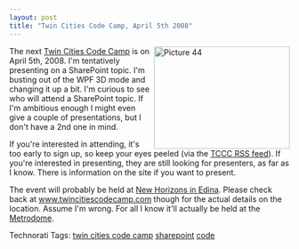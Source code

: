 ```yaml
---
layout: post
title: "Twin Cities Code Camp, April 5th 2008"
---
```


<p><img style="border-top-width: 0px; border-left-width: 0px; border-bottom-width: 0px; border-right-width: 0px" height="184" alt="Picture 44" src="http://kindohm.com/localimages/posts/TwinCitiesCodeCampApril5th2008_6E32/Picture44.jpg" width="244" align="right" border="0" />The next <a href="http://www.twincitiescodecamp.com" target="_blank">Twin Cities Code Camp</a> is on April 5th, 2008.  I'm tentatively presenting on a SharePoint topic.  I'm busting out of the WPF 3D mode and changing it up a bit.  I'm curious to see who will attend a SharePoint topic.   If I'm ambitious enough I might even give a couple of presentations, but I don't have a 2nd one in mind.  </p>
<p>If you're interested in attending, it's too early to sign up, so keep your eyes peeled (via the <a href="http://twincitiescodecamp.com/TCCC/rss.aspx" target="_blank">TCCC RSS feed</a>).  If you're interested in presenting, they are still looking for presenters, as far as I know.  There is information on the site if you want to present.  </p>
<p>The event will probably be held at <a href="http://maps.google.com/maps?hl=en&amp;ie=UTF8&amp;q=new+horizons&amp;near=Edina,+MN&amp;fb=1&amp;cid=0,0,1550009581448735178&amp;ll=44.863656,-93.313751&amp;spn=0.025551,0.067463&amp;t=p&amp;z=15&amp;iwloc=A&amp;om=1" target="_blank">New Horizons in Edina</a>.  Please check back at <a href="http://www.twincitiescodecamp.com">www.twincitiescodecamp.com</a> though for the actual details on the location.  Assume I'm wrong.  For all I know it'll actually be held at the <a href="http://maps.google.com/maps?f=l&amp;hl=en&amp;geocode=&amp;time=&amp;date=&amp;ttype=&amp;q=metrodome&amp;near=minneapolis&amp;ie=UTF8&amp;ll=44.973178,-93.259592&amp;spn=0.012751,0.033731&amp;t=h&amp;z=16&amp;iwloc=A&amp;om=1" target="_blank">Metrodome</a>.</p>
<div class="tags" id="scid:0767317B-992E-4b12-91E0-4F059A8CECA8:39a19286-c353-428a-a70a-472a53649490">Technorati Tags: <a href="http://technorati.com/tags/twin%20cities%20code%20camp" rel="tag" target="_blank">twin cities code camp</a> <a href="http://technorati.com/tags/sharepoint" rel="tag" target="_blank">sharepoint</a> <a href="http://technorati.com/tags/code" rel="tag" target="_blank">code</a></div> 
